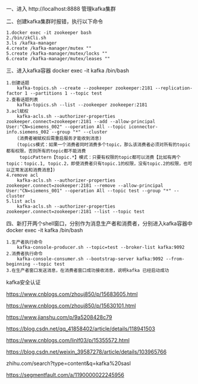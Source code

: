 一、进入 http://localhost:8888 管理kafka集群

二、创建kafka集群时报错，执行以下命令

    1.docker exec -it zookeeper bash
    2./bin/zkCli.sh
    3.ls /kafka-manager
    4.create /kafka-manager/mutex ""
    5.create /kafka-manager/mutex/locks ""
    6.create /kafka-manager/mutex/leases ""

三、进入kafka容器  docker exec -it kafka /bin/bash

    1.创建话题  
        kafka-topics.sh --create --zookeeper zookeeper:2181 --replication-factor 1 --partitions 1 --topic test
    2.查看话题列表
        kafka-topics.sh --list --zookeeper zookeeper:2181
    3.acl赋权
        kafka-acls.sh --authorizer-properties zookeeper.connect=zookeeper:2181 --add --allow-principal User:"CN=siemens_002" --operation All --topic iconnector-info.siemens_002 --group "*" --cluster
        (消费者被赋权后需重启服务才能收到消息)
        (topics模式：如果一个消费者同时消费多个topic，那么该消费者必须对所有的topic都有权限，否则所有的topic都不能消费
         topicPattern【topic.*】模式：只要有权限的topic都可以消费【比如有两个topic：topic.1, topic.2，即使消费者只有topic.1的权限，没有topic.2的权限，也可以正常发送和消费消息】)
    4.remove acl
        kafka-acls.sh --authorizer-properties zookeeper.connect=zookeeper:2181 --remove --allow-principal User:"CN=siemens_001" --operation All --topic test --group "*" --cluster
    5.list acls
        kafka-acls.sh --authorizer-properties zookeeper.connect=zookeeper:2181 --list --topic test
四、新打开两个shell窗口，分别作为消息生产者和消费者，分别进入kafka容器中  docker exec -it kafka /bin/bash

    1.生产者执行命令
        kafka-console-producer.sh --topic=test --broker-list kafka:9092
    2.消费者执行命令
        kafka-console-consumer.sh --bootstrap-server kafka:9092 --from-beginning --topic test
    3.在生产者窗口发送消息，在消费者窗口成功接收消息，说明kafka 已经启动成功



kafka安全认证

https://www.cnblogs.com/zhouj850/p/15683605.html

https://www.cnblogs.com/zhouj850/p/15630101.html

https://www.jianshu.com/p/9a5208428c79

https://blog.csdn.net/qq_41858402/article/details/118941503

https://www.cnblogs.com/linlf03/p/15355572.html

https://blog.csdn.net/weixin_39587278/article/details/103965766

zhihu.com/search?type=content&q=kafka%20sasl

https://segmentfault.com/a/1190000022245956